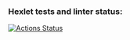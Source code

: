 ### Hexlet tests and linter status:
[![Actions Status](https://github.com/aspogorelova/frontend-project-46/workflows/hexlet-check/badge.svg)](https://github.com/aspogorelova/frontend-project-46/actions)